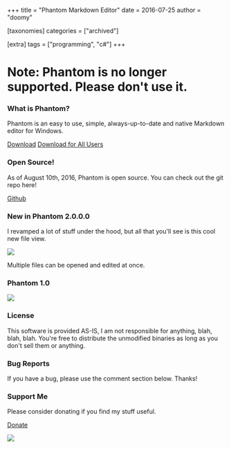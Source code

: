 +++
title = "Phantom Markdown Editor"
date = 2016-07-25
author = "doomy"

[taxonomies]
categories = ["archived"]

[extra]
tags = ["programming", "c#"]
+++

# Note: Phantom is no longer supported.  Please don't use it.

### What is Phantom?

Phantom is an easy to use, simple, always-up-to-date and native Markdown editor for Windows.

<a href="/files/phantom/Setup.exe" class="button">Download</a> <a href="/files/phantom/Setup.msi" class="button">Download for All Users</a>


### Open Source!

As of August 10th, 2016, Phantom is open source.  You can check out the git repo here!

<a href="https://github.com/piedoom/Phantom" class="button">Github</a> 


### New in Phantom 2.0.0.0

I revamped a lot of stuff under the hood, but all that you'll see is this cool new file view. 

![](/images/phantom/ue3ZyFM.png)

Multiple files can be opened and edited at once.  

### Phantom 1.0

![](/images/phantom/phantom.png)

### License

This software is provided AS-IS, I am not responsible for anything, blah, blah, blah.  You're free to distribute the unmodified binaries as long as you don't sell them or anything.

### Bug Reports

If you have a bug, please use the comment section below.  Thanks!

### Support Me

Please consider donating if you find my stuff useful.

<a href="/donate/" class="button">Donate</a>

![](/content/images/2016/07/Animation-1.gif)